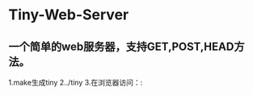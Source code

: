 # Tiny-Web-Server
一个简单的web服务器，支持GET,POST,HEAD方法。
----
1.make生成tiny
2../tiny <port>
3.在浏览器访问：<host>:<port>
